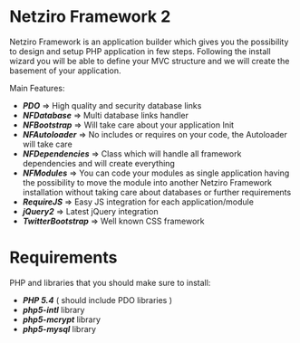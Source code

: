 Netziro Framework 2
======================

Netziro Framework is an application builder which gives you the possibility to design and setup PHP application in few steps. 
Following the install wizard you will be able to define your MVC structure and we will create the basement of your application.

Main Features:
- ***PDO*** => High quality and security database links
- ***NFDatabase*** => Multi database links handler
- ***NFBootstrap*** => Will take care about your application Init
- ***NFAutoloader*** => No includes or requires on your code, the Autoloader will take care
- ***NFDependencies*** => Class which will handle all framework dependencies and will create everything
- ***NFModules*** => You can code your modules as single application having the possibility to move the module into another Netziro Framework installation without taking care about databases or further requirements
- ***RequireJS*** => Easy JS integration for each application/module
- ***jQuery2*** => Latest jQuery integration
- ***TwitterBootstrap*** => Well known CSS framework

Requirements
============

PHP and libraries that you should make sure to install:
- ***PHP 5.4*** ( should include PDO libraries )
- ***php5-intl*** library
- ***php5-mcrypt*** library
- ***php5-mysql*** library
